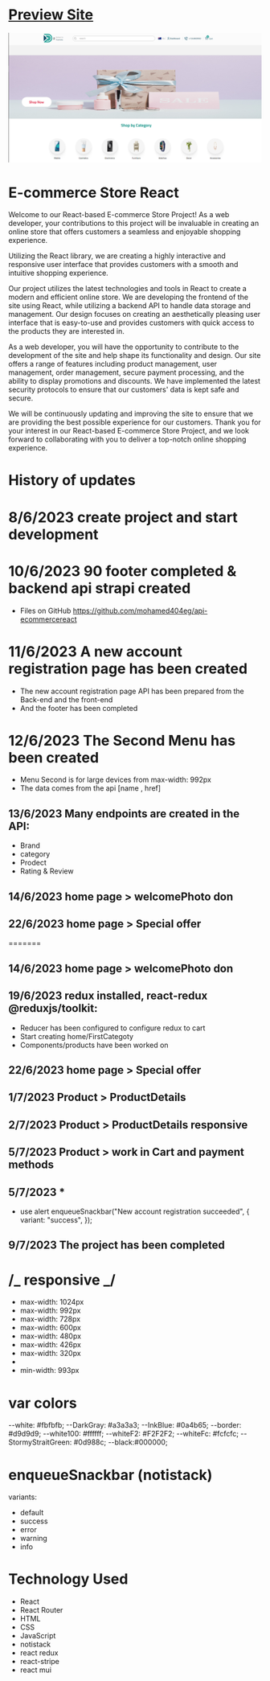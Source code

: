 # [Preview Site](https://e-r.netlify.app/)

[![Thumbnail](./public/Display/Thumbnail.png)](https://e-r.netlify.app/)

# E-commerce Store React

Welcome to our React-based E-commerce Store Project! As a web developer, your contributions to this project will be invaluable in creating an online store that offers customers a seamless and enjoyable shopping experience.

Utilizing the React library, we are creating a highly interactive and responsive user interface that provides customers with a smooth and intuitive shopping experience.

Our project utilizes the latest technologies and tools in React to create a modern and efficient online store. We are developing the frontend of the site using React, while utilizing a backend API to handle data storage and management. Our design focuses on creating an aesthetically pleasing user interface that is easy-to-use and provides customers with quick access to the products they are interested in.

As a web developer, you will have the opportunity to contribute to the development of the site and help shape its functionality and design. Our site offers a range of features including product management, user management, order management, secure payment processing, and the ability to display promotions and discounts. We have implemented the latest security protocols to ensure that our customers' data is kept safe and secure.

We will be continuously updating and improving the site to ensure that we are providing the best possible experience for our customers. Thank you for your interest in our React-based E-commerce Store Project, and we look forward to collaborating with you to deliver a top-notch online shopping experience.

# History of updates

# 8/6/2023 create project and start development

# 10/6/2023 90 footer completed & backend api strapi created

- Files on GitHub https://github.com/mohamed404eg/api-ecommercereact

# 11/6/2023 A new account registration page has been created

- The new account registration page API has been prepared from the Back-end and the front-end
- And the footer has been completed

# 12/6/2023 The Second Menu has been created

- Menu Second is for large devices from max-width: 992px
- The data comes from the api [name , href]

## 13/6/2023 Many endpoints are created in the API:

- Brand
- category
- Prodect
- Rating & Review

## 14/6/2023 home page > welcomePhoto don

## 22/6/2023 home page > Special offer

=======

## 14/6/2023 home page > welcomePhoto don

## 19/6/2023 redux installed, react-redux @reduxjs/toolkit:

- Reducer has been configured to configure redux to cart
- Start creating home/FirstCategoty
- Components/products have been worked on

## 22/6/2023 home page > Special offer

## 1/7/2023 Product > ProductDetails

## 2/7/2023 Product > ProductDetails responsive

## 5/7/2023 Product > work in Cart and payment methods

## 5/7/2023 \*

- use alert
  enqueueSnackbar("New account registration succeeded", {
  variant: "success",
  });

## 9/7/2023 The project has been completed

# /_ responsive _/

- max-width: 1024px
- max-width: 992px
- max-width: 728px
- max-width: 600px
- max-width: 480px
- max-width: 426px
- max-width: 320px
-
- min-width: 993px

# var colors

--white: #fbfbfb;
--DarkGray: #a3a3a3;
--InkBlue: #0a4b65;
--border: #d9d9d9;
--white100: #ffffff;
--whiteF2: #F2F2F2;
--whiteFc: #fcfcfc;
--StormyStraitGreen: #0d988c;
--black:#000000;

# enqueueSnackbar (notistack)

variants:

- default
- success
- error
- warning
- info

# Technology Used

- React
- React Router
- HTML
- CSS
- JavaScript
- notistack
- react redux
- react-stripe
- react mui

